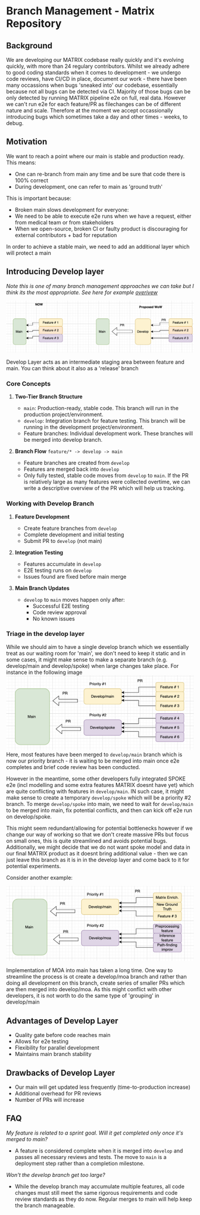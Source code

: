# Branch Management - Matrix Repository

## Background 
We are developing our MATRIX codebase really quickly and it's evolving quickly, with more than 24 regulary contributors. Whilst we already adhere to good coding standards when it comes to development - we undergo code reviews, have CI/CD in place, document our work - there have been many occassions when bugs 'sneaked into' our codebase, essentially because not all bugs can be detected via CI. Majority of those bugs can be only detected by running MATRIX pipeline e2e on full, real data. However we can't run e2e for each feature/PR as filechanges can be of different nature and scale. Therefore at the moment we accept occassionally introducing bugs which sometimes take a day and other times - weeks, to debug.

## Motivation

We want to reach a point where our main is stable and production ready. This means:
* One can re-branch from main any time and be sure that code there is 100% correct
* During development, one can refer to main as 'ground truth'


This is important because:
* Broken main slows development for everyone:
* We need to be able to execute e2e runs when we have a request, either from medical team or from stakeholders
* When we open-source, broken CI or faulty product is discouraging for external contributors + bad for reputation 

In order to achieve a stable main, we need to add an additional layer which will protect a main 

## Introducing Develop layer
_Note this is one of many branch management approaches we can take but I think its the most appropriate. See here for example [overivew](https://medium.com/@sreekanth.thummala/choosing-the-right-git-branching-strategy-a-comparative-analysis-f5e635443423)_

![alt text](assets/comparison.png)

Develop Layer acts as an intermediate staging area between feature and main. You can think about it also as a 'release' branch 


### Core Concepts

1. **Two-Tier Branch Structure**
   - `main`: Production-ready, stable code. This branch will run in the production project/environment.
   - `develop`: Integration branch for feature testing. This branch will be running in the development project/environment.
   - Feature branches: Individual development work. These branches will be merged into develop branch.

2. **Branch Flow**   ```
   feature/* -> develop -> main   ```
   - Feature branches are created from `develop`
   - Features are merged back into `develop`
   - Only fully tested, stable code moves from `develop` to `main`. If the PR is relatively large as many features were collected overtime, we can write a descriptive overview of the PR which will help us tracking.

### Working with Develop Branch

1. **Feature Development**
   - Create feature branches from `develop`
   - Complete development and initial testing
   - Submit PR to `develop` (not main)

2. **Integration Testing**
   - Features accumulate in `develop`
   - E2E testing runs on `develop`
   - Issues found are fixed before main merge

3. **Main Branch Updates**
   - `develop` to `main` moves happen only after:
     - Successful E2E testing
     - Code review approval
     - No known issues

### Triage in the develop layer

While we should aim to have a single develop branch which we essentially treat as our waiting room for 'main', we don't need to keep it static and in some cases, it might make sense to make a separate branch (e.g. develop/main and develop/spoke) when large changes take place. For instance in the following image
![Triage in develop](assets/spoke-triage-branch.png)
Here, most features have been merged to `develop/main` branch which is now our priority branch - it is waiting to be merged into main once e2e completes and brief code review has been conducted. 

However in the meantime, some other developers fully integrated SPOKE e2e (incl modelling and some extra features MATRIX doesnt have yet) which are quite conflicting with features in `develop/main`. IN such case, it might make sense to create a temporary `develop/spoke` which will be a priority #2 branch. To merge `develop/spoke` into main, we need to wait for `develop/main` to be merged into main, fix potential conflicts, and then can kick off e2e run on develop/spoke. 

This might seem redundant/allowing for potential bottlenecks however if we change our way of working so that we don't create massive PRs but focus on small ones, this is quite streamlined and avoids potential bugs. Additionally, we might decide that we do not want spoke model and data in our final MATRIX product as it doesnt bring additional value - then we can just leave this branch as it is in in the develop layer and come back to it for potential experiments. 

Consider another example:

![alt text](assets/moa-triage-branch.png)

Implementation of MOA into main has taken a long time. One way to streamline the process is ot create a develop/moa branch and rather than doing all development on this branch, create series of smaller PRs which are then merged into develop/moa. As this might conflict with other developers, it is not worth to do the same type of 'grouping' in develop/main

## Advantages of Develop Layer
* Quality gate before code reaches main
* Allows for e2e testing
* Flexibility for parallel development 
* Maintains main branch stability

## Drawbacks of Develop Layer
* Our main will get updated less frequently (time-to-production increase)
* Additional overhead for PR reviews 
* Number of PRs will increase 

## FAQ 

_My feature is related to a sprint goal. Will it get completed only once it's merged to main?_
* A feature is considered complete when it is merged into `develop` and passes all necessary reviews and tests. The move to `main` is a deployment step rather than a completion milestone.

_Won't the develop branch get too large?_
* While the develop branch may accumulate multiple features, all code changes must still meet the same rigorous requirements and code review standards as they do now. Regular merges to main will help keep the branch manageable.